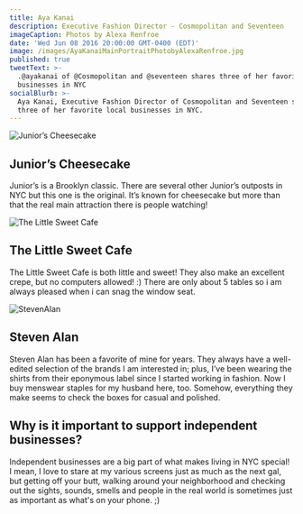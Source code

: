 ```yaml
---
title: Aya Kanai
description: Executive Fashion Director - Cosmopolitan and Seventeen
imageCaption: Photos by Alexa Renfroe
date: 'Wed Jun 08 2016 20:00:00 GMT-0400 (EDT)'
image: /images/AyaKanaiMainPortraitPhotobyAlexaRenfroe.jpg
published: true
tweetText: >-
  .@ayakanai of @Cosmopolitan and @seventeen shares three of her favorite local
  businesses in NYC
socialBlurb: >-
  Aya Kanai, Executive Fashion Director of Cosmopolitan and Seventeen shares
  three of her favorite local businesses in NYC.
---
```


![Junior’s Cheesecake](/fornewyork/images/AyaKanaiJuniorsPhotobyAlexaRenfroe.jpg)

## Junior’s Cheesecake

Junior’s is a Brooklyn classic. There are several other Junior’s outposts in NYC but this one is the original. It’s known for cheesecake but more than that the real main attraction there is people watching!

![The Little Sweet Cafe](/fornewyork/images/AyaKanaiLittleSweetCafePhotobyAlexaRenfroe.jpg)

## The Little Sweet Cafe

The Little Sweet Cafe is both little and sweet! They also make an excellent crepe, but no computers allowed! :)  There are only about 5 tables so i am always pleased when i can snag the window seat.

![StevenAlan](/fornewyork/images/AyaKanaiStevenAlanPhotobyAlexaRenfroe.jpg)

## Steven Alan

Steven Alan has been a favorite of mine for years.  They always have a well-edited selection of the brands I am interested in; plus, I’ve been wearing the shirts from their eponymous label since I started working in fashion. Now I buy menswear staples for my husband here, too. Somehow, everything they make seems to check the boxes for casual and polished.

## Why is it important to support independent businesses?

Independent businesses are a big part of what makes living in NYC special! I mean, I love to stare at my various screens just as much as the next gal, but getting off your butt, walking around your neighborhood and checking out the sights, sounds, smells and people in the real world is sometimes just as important as what's on your phone. ;)
